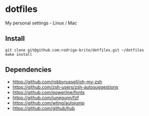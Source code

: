 # dotfiles
My personal settings - Linux / Mac

## Install
`git clone git@github.com:rodrigo-brito/dotfiles.git ~/dotfiles`<br>
`make install`


## Dependencies
- https://github.com/robbyrussell/oh-my-zsh
- https://github.com/zsh-users/zsh-autosuggestions
- https://github.com/powerline/fonts
- https://github.com/junegunn/fzf
- https://github.com/wting/autojump
- https://github.com/github/hub
